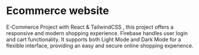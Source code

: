 # Ecommerce website
E-Commerce Project with React & TailwindCSS , this project offers a responsive and modern shopping experience. Firebase handles user login and cart functionality. It supports both Light Mode and Dark Mode for a flexible interface, providing an easy and secure online shopping experience.
